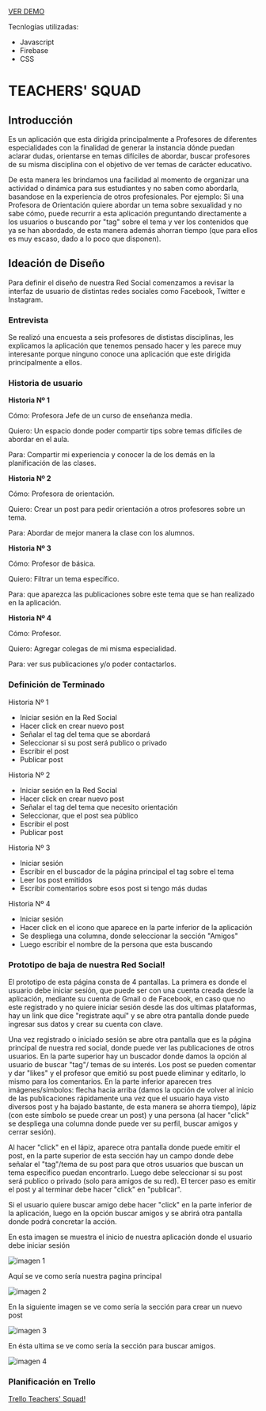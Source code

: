 [VER DEMO](https://raquelcc.github.io/SCL007-Social-Network/)

Tecnlogías utilizadas:

* Javascript
* Firebase
* CSS



# TEACHERS' SQUAD

## **Introducción**

Es un aplicación que esta dirigida principalmente a Profesores de diferentes especialidades con la finalidad de generar la instancia dónde puedan aclarar dudas, orientarse en temas difíciles de abordar, buscar profesores de su misma disciplina con el objetivo de ver temas de carácter educativo. 

De esta manera les brindamos una facilidad al momento de organizar una actividad o dinámica para sus estudiantes y no saben como abordarla, basandose en la experiencia de otros profesionales. Por ejemplo: Si una Profesora de Orientación quiere abordar un tema sobre sexualidad y no sabe cómo, puede recurrir a esta aplicación preguntando directamente a los usuarios o buscando por "tag" sobre el tema y ver los contenidos que ya se han abordado, de esta manera además ahorran tiempo (que para ellos es muy escaso, dado a lo poco que disponen).


## **Ideación de Diseño**

Para definir el diseño de nuestra Red Social comenzamos a revisar la interfaz de usuario de distintas redes sociales como Facebook, Twitter e Instagram. 


### **Entrevista**  

Se realizó una encuesta a seis profesores de dististas disciplinas, les explicamos la aplicación que tenemos pensado hacer y les parece muy interesante porque ninguno conoce una aplicación que este dirigida principalmente a ellos.


### **Historia de usuario**

**Historia Nº 1**

Cómo: Profesora Jefe de un curso de enseñanza media.

Quiero: Un espacio donde poder compartir tips sobre temas difíciles de abordar en el aula.

Para: Compartir mi experiencia y conocer la de los demás en la planificación de las clases.


**Historia Nº 2**

Cómo: Profesora de orientación.

Quiero: Crear un post para pedir orientación a otros profesores sobre un tema.

Para: Abordar de mejor manera la clase con los alumnos.

**Historia Nº 3**

Cómo: Profesor de básica.

Quiero: Filtrar un tema específico.

Para: que aparezca las publicaciones sobre este tema que se han realizado en la aplicación.


**Historia Nº 4**

Cómo: Profesor.

Quiero: Agregar colegas de mi misma especialidad.

Para: ver sus publicaciones y/o poder contactarlos.

### **Definición de Terminado**

Historia Nº 1

* Iniciar sesión en la Red Social
* Hacer click en crear nuevo post
* Señalar el tag del tema que se abordará
* Seleccionar si su post será publico o privado
* Escribir el post
* Publicar post

Historia Nº 2

* Iniciar sesión en la Red Social
* Hacer click en crear nuevo post
* Señalar el tag del tema que necesito orientación
* Seleccionar, que el post sea público
* Escribir el post
* Publicar post

Historia Nº 3

* Iniciar sesión
* Escribir en el buscador de la página principal el tag sobre el tema
* Leer los post emitidos
* Escribir comentarios sobre esos post si tengo más dudas

Historia Nº 4

* Iniciar sesión
* Hacer click en el icono que aparece en la parte inferior de la aplicación
* Se despliega una columna, donde seleccionar la sección "Amigos"
* Luego escribir el nombre de la persona que esta buscando



### **Prototipo de baja de nuestra Red Social!**

El prototipo de esta página consta de 4 pantallas. La primera es donde el usuario debe iniciar sesión, que puede ser con una cuenta creada desde la aplicación, mediante su cuenta de Gmail o de Facebook, en caso que no este registrado y no quiere iniciar sesión desde las dos ultimas plataformas, hay un link que dice "registrate aquí" y se abre otra pantalla donde puede ingresar sus datos y crear su cuenta con clave.


Una vez registrado o iniciado sesión se abre otra pantalla que es la página principal de nuestra red social, donde puede ver las publicaciones de otros usuarios. En la parte superior hay un buscador donde damos la opción al usuario de buscar "tag"/ temas de su interés. Los post se pueden comentar y dar "likes" y el profesor que emitió su post puede eliminar y editarlo, lo mismo para los comentarios. En la parte inferior aparecen tres imágenes/símbolos: flecha hacia arriba (damos la opción de volver al inicio de las publicaciones rápidamente una vez que el usuario haya visto diversos post y ha bajado bastante, de esta manera se ahorra tiempo), lápiz (con este símbolo se puede crear un post) y una persona (al hacer "click" se despliega una columna donde puede ver su perfil, buscar amigos y cerrar sesión).

Al hacer "click" en el lápiz, aparece otra pantalla donde puede emitir el post, en la parte superior de esta sección hay un campo donde debe señalar el "tag"/tema de su post para que otros usuarios que buscan un tema especifico puedan encontrarlo. Luego debe seleccionar si su post será publico o privado (solo para amigos de su red). El tercer paso es emitir el post y al terminar debe hacer "click" en "publicar".

Si el usuario quiere buscar amigo debe hacer "click" en la parte inferior de la aplicación, luego en la opción buscar amigos y se abrirá otra pantalla donde podrá concretar la acción.

En esta imagen se muestra el inicio de nuestra aplicación donde el usuario debe iniciar sesión

![imagen 1](src/img/Sckechers_1.png) 

Aquí se ve como sería nuestra pagina principal

![imagen 2](src/img/skechers_2.png)

En la siguiente imagen se ve como sería la sección para crear un nuevo post

![imagen 3](src/img/skechers_3.png)

En ésta ultima se ve como sería la sección para buscar amigos.

![imagen 4](src/img/skechers_4.png)



### **Planificación en Trello**

[Trello Teachers' Squad!](https://trello.com/b/O4sAh3Tq/teachers-squad)








